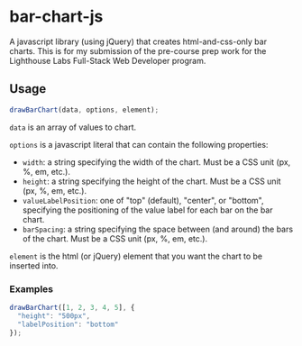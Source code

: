 # bar-chart-js

A javascript library (using jQuery) that creates html-and-css-only bar charts.
This is for my submission of the pre-course prep work for the Lighthouse Labs
Full-Stack Web Developer program.

## Usage

```javascript
drawBarChart(data, options, element);
```

`data` is an array of values to chart.

`options` is a javascript literal that can contain the following properties:

* `width`: a string specifying the width of the chart. Must be a CSS unit (px,
  %, em, etc.).
* `height`: a string specifying the height of the chart. Must be a CSS unit (px,
  %, em, etc.).
* `valueLabelPosition`: one of "top" (default), "center", or "bottom",
  specifying the positioning of the value label for each bar on the bar chart.
* `barSpacing`: a string specifying the space between (and around) the bars of
  the chart. Must be a CSS unit (px, %, em, etc.).

`element` is the html (or jQuery) element that you want the chart to be inserted
into.

### Examples

```javascript
drawBarChart([1, 2, 3, 4, 5], {
  "height": "500px",
  "labelPosition": "bottom"
});
```
